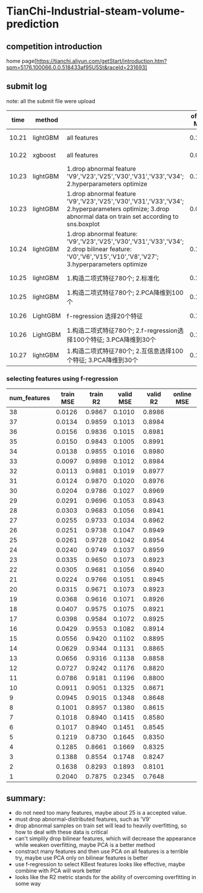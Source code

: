 # TianChi-Industrial-steam-volume-prediction
## competition introduction
home page[https://tianchi.aliyun.com/getStart/introduction.htm?spm=5176.100066.0.0.518433af95U5St&raceId=231693]

## submit log
note: all the submit file were upload

|time|method||offline MSE|offline R2|online MSE|状态|
|---|---|---|---|---|---|---|
|10.21|lightGBM|all features|0.1033||0.1496|little overfitting|
|10.22|xgboost|all features|0.0914||0.2566|strong overfitting|
|10.23|lightGBM|1.drop abnormal feature 'V9','V23','V25','V30','V31','V33','V34'; 2.hyperparameters optimize|0.1035|0.8961|0.1341|weak overfitting|
|10.23|lightGBM|1.drop abnormal feature 'V9','V23','V25','V30','V31','V33','V34'; 2.hyperparameters optimize; 3.drop abnormal data on train set according to sns.boxplot|0.0917|0.8139|0.2548|middle overfitting|
|10.24|lightGBM|1.drop abnormal feature: 'V9','V23','V25','V30','V31','V33','V34'; 2.drop bilinear feature: 'V0','V6','V15','V10','V8','V27'; 3.hyperparameters optimize|0.1181|0.8815|0.1502|weak overfitting|
|10.25|lightGBM|1.构造二项式特征780个; 2.标准化|0.1068|0.8928|0.1549|weak overfitting|
|10.25|lightGBM|1.构造二项式特征780个; 2.PCA降维到100个|0.1871|0.8123|0.5202|strongly overfitting|
|10.26|LightGBM|f-regression 选择20个特征|0.1040|0.8957|0.1417|weak overfitting|
|10.26|LightGBM|1.构造二项式特征780个; 2.f-regression选择100个特征; 3.PCA降维到30个|0.1365|0.8630|0.4164|strong overfitting|
|10.27|lightGBM|1.构造二项式特征780个; 2.互信息选择100个特征; 3.PCA降维到30个|0.1392|0.8603|0.8113|strong overfitting|

### selecting features using f-regression

|num_features|train MSE|train R2|valid MSE|valid R2|online MSE|
|-|-|-|-|-|-|
|38|0.0126|0.9867|0.1010|0.8986||
|37|0.0134|0.9859|0.1013|0.8984||
|36|0.0156|0.9836|0.1015|0.8981||
|35|0.0150|0.9843|0.1005|0.8991||
|34|0.0138|0.9855|0.1016|0.8980||
|33|0.0097|0.9898|0.1012|0.8984||
|32|0.0113|0.9881|0.1019|0.8977||
|31|0.0124|0.9870|0.1020|0.8976||
|30|0.0204|0.9786|0.1027|0.8969||
|29|0.0291|0.9696|0.1053|0.8943||
|28|0.0303|0.9683|0.1056|0.8941||
|27|0.0255|0.9733|0.1034|0.8962||
|26|0.0251|0.9738|0.1047|0.8949||
|25|0.0261|0.9728|0.1042|0.8954||
|24|0.0240|0.9749|0.1037|0.8959||
|23|0.0335|0.9650|0.1073|0.8923||
|22|0.0305|0.9681|0.1056|0.8940||
|21|0.0224|0.9766|0.1051|0.8945||
|20|0.0315|0.9671|0.1073|0.8923||
|19|0.0368|0.9616|0.1071|0.8926||
|18|0.0407|0.9575|0.1075|0.8921||
|17|0.0398|0.9584|0.1072|0.8925||
|16|0.0429|0.9553|0.1082|0.8914||
|15|0.0556|0.9420|0.1102|0.8895||
|14|0.0629|0.9344|0.1131|0.8865||
|13|0.0656|0.9316|0.1138|0.8858||
|12|0.0727|0.9242|0.1176|0.8820||
|11|0.0786|0.9181|0.1196|0.8800||
|10|0.0911|0.9051|0.1325|0.8671||
|9|0.0945|0.9015|0.1348|0.8648||
|8|0.1001|0.8957|0.1380|0.8615||
|7|0.1018|0.8940|0.1415|0.8580||
|6|0.1017|0.8940|0.1451|0.8545||
|5|0.1219|0.8730|0.1645|0.8350||
|4|0.1285|0.8661|0.1669|0.8325||
|3|0.1388|0.8554|0.1748|0.8247||
|2|0.1638|0.8293|0.1893|0.8101||
|1|0.2040|0.7875|0.2345|0.7648||


## summary:
- do not need too many features, maybe about 25 is a accepted value. 
- must drop abnormal-distributed features, such as 'V9'
- drop abnormal samples on train set will lead to heavily overfitting, so how to deal with these data is critical
- can't simplily drop bilinear features, which will decrease the appearance while weaken overfitting, maybe PCA is a better method
- constract many features and then use PCA on all features is a terrible try, maybe use PCA only on bilinear features is better
- use f-regression to select KBest features looks like effective, maybe combine with PCA will work better
- looks like the R2 metric stands for the ability of overcoming overfitting in some way

